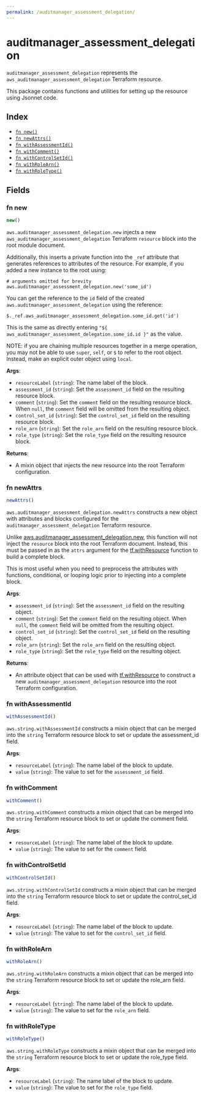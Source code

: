 ```yaml
---
permalink: /auditmanager_assessment_delegation/
---
```


# auditmanager_assessment_delegation

`auditmanager_assessment_delegation` represents the `aws_auditmanager_assessment_delegation` Terraform resource.



This package contains functions and utilities for setting up the resource using Jsonnet code.


## Index

* [`fn new()`](#fn-new)
* [`fn newAttrs()`](#fn-newattrs)
* [`fn withAssessmentId()`](#fn-withassessmentid)
* [`fn withComment()`](#fn-withcomment)
* [`fn withControlSetId()`](#fn-withcontrolsetid)
* [`fn withRoleArn()`](#fn-withrolearn)
* [`fn withRoleType()`](#fn-withroletype)

## Fields

### fn new

```ts
new()
```


`aws.auditmanager_assessment_delegation.new` injects a new `aws_auditmanager_assessment_delegation` Terraform `resource`
block into the root module document.

Additionally, this inserts a private function into the `_ref` attribute that generates references to attributes of the
resource. For example, if you added a new instance to the root using:

    # arguments omitted for brevity
    aws.auditmanager_assessment_delegation.new('some_id')

You can get the reference to the `id` field of the created `aws.auditmanager_assessment_delegation` using the reference:

    $._ref.aws_auditmanager_assessment_delegation.some_id.get('id')

This is the same as directly entering `"${ aws_auditmanager_assessment_delegation.some_id.id }"` as the value.

NOTE: if you are chaining multiple resources together in a merge operation, you may not be able to use `super`, `self`,
or `$` to refer to the root object. Instead, make an explicit outer object using `local`.

**Args**:
  - `resourceLabel` (`string`): The name label of the block.
  - `assessment_id` (`string`): Set the `assessment_id` field on the resulting resource block.
  - `comment` (`string`): Set the `comment` field on the resulting resource block. When `null`, the `comment` field will be omitted from the resulting object.
  - `control_set_id` (`string`): Set the `control_set_id` field on the resulting resource block.
  - `role_arn` (`string`): Set the `role_arn` field on the resulting resource block.
  - `role_type` (`string`): Set the `role_type` field on the resulting resource block.

**Returns**:
- A mixin object that injects the new resource into the root Terraform configuration.


### fn newAttrs

```ts
newAttrs()
```


`aws.auditmanager_assessment_delegation.newAttrs` constructs a new object with attributes and blocks configured for the `auditmanager_assessment_delegation`
Terraform resource.

Unlike [aws.auditmanager_assessment_delegation.new](#fn-new), this function will not inject the `resource`
block into the root Terraform document. Instead, this must be passed in as the `attrs` argument for the
[tf.withResource](https://github.com/tf-libsonnet/core/tree/main/docs#fn-withresource) function to build a complete block.

This is most useful when you need to preprocess the attributes with functions, conditional, or looping logic prior to
injecting into a complete block.

**Args**:
  - `assessment_id` (`string`): Set the `assessment_id` field on the resulting object.
  - `comment` (`string`): Set the `comment` field on the resulting object. When `null`, the `comment` field will be omitted from the resulting object.
  - `control_set_id` (`string`): Set the `control_set_id` field on the resulting object.
  - `role_arn` (`string`): Set the `role_arn` field on the resulting object.
  - `role_type` (`string`): Set the `role_type` field on the resulting object.

**Returns**:
  - An attribute object that can be used with [tf.withResource](https://github.com/tf-libsonnet/core/tree/main/docs#fn-withresource) to construct a new `auditmanager_assessment_delegation` resource into the root Terraform configuration.


### fn withAssessmentId

```ts
withAssessmentId()
```

`aws.string.withAssessmentId` constructs a mixin object that can be merged into the `string`
Terraform resource block to set or update the assessment_id field.



**Args**:
  - `resourceLabel` (`string`): The name label of the block to update.
  - `value` (`string`): The value to set for the `assessment_id` field.


### fn withComment

```ts
withComment()
```

`aws.string.withComment` constructs a mixin object that can be merged into the `string`
Terraform resource block to set or update the comment field.



**Args**:
  - `resourceLabel` (`string`): The name label of the block to update.
  - `value` (`string`): The value to set for the `comment` field.


### fn withControlSetId

```ts
withControlSetId()
```

`aws.string.withControlSetId` constructs a mixin object that can be merged into the `string`
Terraform resource block to set or update the control_set_id field.



**Args**:
  - `resourceLabel` (`string`): The name label of the block to update.
  - `value` (`string`): The value to set for the `control_set_id` field.


### fn withRoleArn

```ts
withRoleArn()
```

`aws.string.withRoleArn` constructs a mixin object that can be merged into the `string`
Terraform resource block to set or update the role_arn field.



**Args**:
  - `resourceLabel` (`string`): The name label of the block to update.
  - `value` (`string`): The value to set for the `role_arn` field.


### fn withRoleType

```ts
withRoleType()
```

`aws.string.withRoleType` constructs a mixin object that can be merged into the `string`
Terraform resource block to set or update the role_type field.



**Args**:
  - `resourceLabel` (`string`): The name label of the block to update.
  - `value` (`string`): The value to set for the `role_type` field.
